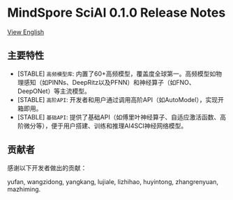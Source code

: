 ﻿# MindSpore SciAI 0.1.0 Release Notes

[View English](./RELEASE.md)

## 主要特性

- [STABLE] `高频模型库`: 内置了60+高频模型，覆盖度全球第一。高频模型如物理感知（如PINNs、DeepRitz以及PFNN）和神经算子（如FNO、DeepONet）等主流模型。
- [STABLE] `高阶API`: 开发者和用户通过调用高阶API（如AutoModel），实现开箱即用。
- [STABLE] `基础API`: 提供了基础API（如傅里叶神经算子、自适应激活函数、高阶微分等），便于用户搭建、训练和推理AI4SCI神经网络模型。

## 贡献者

感谢以下开发者做出的贡献：

yufan, wangzidong, yangkang, lujiale, lizhihao, huyintong, zhangrenyuan, mazhiming.
